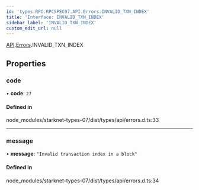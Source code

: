 ```yaml
---
id: 'types.RPC.RPCSPEC07.API.Errors.INVALID_TXN_INDEX'
title: 'Interface: INVALID_TXN_INDEX'
sidebar_label: 'INVALID_TXN_INDEX'
custom_edit_url: null
---
```


[API](../namespaces/types.RPC.RPCSPEC07.API.md).[Errors](../namespaces/types.RPC.RPCSPEC07.API.Errors.md).INVALID_TXN_INDEX

## Properties

### code

• **code**: `27`

#### Defined in

node_modules/starknet-types-07/dist/types/api/errors.d.ts:33

---

### message

• **message**: `"Invalid transaction index in a block"`

#### Defined in

node_modules/starknet-types-07/dist/types/api/errors.d.ts:34
